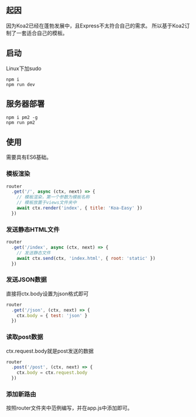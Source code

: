 ## 起因
因为Koa2已经在蓬勃发展中，且Express不太符合自己的需求。
所以基于Koa2订制了一套适合自己的模板。

## 启动
Linux下加sudo
```
npm i
npm run dev
```
## 服务器部署
```
npm i pm2 -g
npm run pm2
```

## 使用
需要具有ES6基础。

### 模板渲染
```javascript
router
  .get('/', async (ctx, next) => {
    // 模板渲染，第一个参数为模板名称
    // 模板放置于views文件夹中
    await ctx.render('index', { title: 'Koa-Easy' })
  })
```
### 发送静态HTML文件
```javascript
router
  .get('/index', async (ctx, next) => {
    // 发送静态文件
    await ctx.send(ctx, 'index.html', { root: 'static' })
  })
```
### 发送JSON数据
直接将ctx.body设置为json格式即可
```javascript
router
  .get('/json', (ctx, next) => {
    ctx.body = { test: 'json' }
  })
```
### 读取post数据
ctx.request.body就是post发送的数据
```javascript
router
  .post('/post', (ctx, next) => {
    ctx.body = ctx.request.body
  })
```
### 添加新路由
按照router文件夹中范例编写，并在app.js中添加即可。